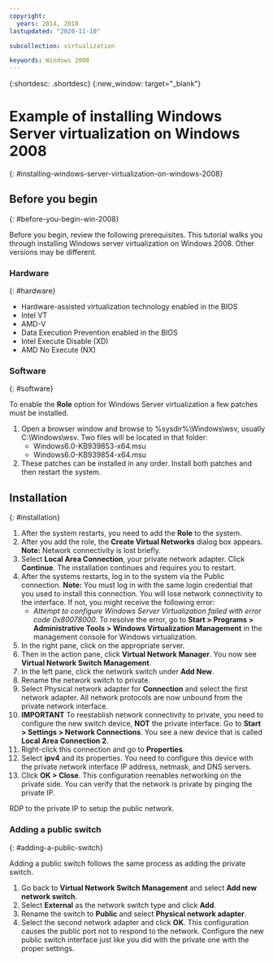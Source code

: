 ```yaml
---
copyright:
  years: 2014, 2018
lastupdated: "2020-11-10"

subcollection: virtualization

keywords: Windows 2008
---
```

{:shortdesc: .shortdesc}
{:new_window: target="_blank"}

# Example of installing Windows Server virtualization on Windows 2008
{: #installing-windows-server-virtualization-on-windows-2008}

<!--Windows 2008 64-bit edition comes with the option to install Windows next generation virtualization application codenamed Veridian. By default the application will not be a selectable option when Adding and Removing Roles from Windows 2008.

Note: At this time, this is only available in full installation of 64-bit editions of Windows 2008. 32-bit versions and Server-core installations do not support this.-->

## Before you begin
{: #before-you-begin-win-2008}

Before you begin, review the following prerequisites. This tutorial walks you through installing Windows server virtualization on Windows 2008. Other versions may be different.

### Hardware
{: #hardware}

* Hardware-assisted virtualization technology enabled in the BIOS
* Intel VT
* AMD-V
* Data Execution Prevention enabled in the BIOS
* Intel Execute Disable (XD)
* AMD No Execute (NX)

### Software
{: #software}

To enable the **Role** option for Windows Server virtualization a few patches must be installed.
1. Open a browser window and browse to %sysdir%\Windows\wsv, usually C:\Windows\wsv. Two files will be located in that folder:
    * Windows6.0-KB939853-x64.msu
    * Windows6.0-KB939854-x64.msu
2. These patches can be installed in any order. Install both patches and then restart the system.

## Installation
{: #installation}

1. After the system restarts, you need to add the **Role** to the system.
2. After you add the role, the **Create Virtual Networks** dialog box appears.
**Note:** Network connectivity is lost briefly.
3. Select **Local Area Connection**, your private network adapter. Click **Continue**. The installation continues and requires you to restart.
4. After the systems restarts, log in to the system via the Public connection. **Note:** You must log in with the same login credential that you used to install this connection. You will lose network connectivity to the interface. If not, you might receive the following error:
    * *Attempt to configure Windows Server Virtualization failed with error code 0x80078000.*
To resolve the error, go to **Start > Programs > Administrative Tools > Windows Virtualization Management** in the management console for Windows virtualization.
5. In the right pane, click on the appropriate server.
6. Then in the action pane, click **Virtual Network Manager**. You now see **Virtual Network Switch Management**.
7. In the left pane, click the network switch under **Add New**.
8. Rename the network switch to private.
9. Select Physical network adapter for **Connection** and select the first network adapter. All network protocols are now unbound from the private network interface.
10. **IMPORTANT** To reestablish network connectivity to private, you need to configure the new switch device, **NOT** the private interface. Go to **Start > Settings > Network Connections**. You see a new device that is called **Local Area Connection 2**.
11. Right-click this connection and go to **Properties**.
12. Select **ipv4** and its properties. You need to configure this device with the private network interface IP address, netmask, and DNS servers.
13. Click **OK > Close**. This configuration reenables networking on the private side. You can verify that the network is private by pinging the private IP.

RDP to the private IP to setup the public network.

### Adding a public switch
{: #adding-a-public-switch}

Adding a public switch follows the same process as adding the private switch.
1. Go back to **Virtual Network Switch Management** and select **Add new network switch**.
2. Select **External** as the network switch type and click **Add**.
3. Rename the switch to **Public** and select **Physical network adapter**.
4. Select the second network adapter and click **OK**. This configuration causes the public port not to respond to the network. Configure the new public switch interface just like you did with the private one with the proper settings.
